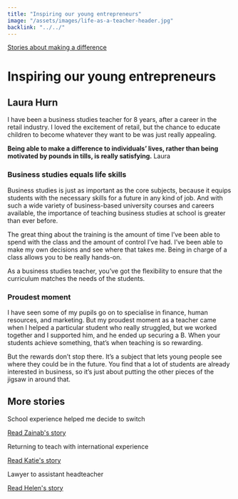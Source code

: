 ```yaml
---
title: "Inspiring our young entrepreneurs"
image: "/assets/images/life-as-a-teacher-header.jpg"
backlink: "../../"
---
```


<div class="content-wrapper">
    <div class="content__left">
        <div class="stories">
            <p>
                <a class="backlink backlink--top" href="/life-as-a-teacher/my-story-into-teaching/making-a-difference">Stories about making a difference</a>
            </p>
            <h1>Inspiring our young entrepreneurs</h1>
            <div class="story-header">
                <div class="story-header__thumb" style="background-image:url('/assets/images/stories/stories-laura.jpg')"></div>
                <div class="story-header__label">
                    <h2>Laura Hurn</h2>
                </div>
            </div>
            
   <p class="prominent">
               I have been a business studies teacher for 8 years, after a career in the retail industry. I loved the excitement of retail, but the chance to educate children to become whatever they want to be was just really appealing. 
            </p>
              <div>
                <div class="quote-block">
                    <span class="icon-quote"></span>
                    <strong class="quote-block__content">Being able to make a difference to individuals’ lives, rather than being motivated by pounds in tills, is really satisfying.<span class="icon-quote quote-close"></span></strong>
                    <span class="quote-block__cite">Laura</span>
                </div>
                
   <h3>Business studies equals life skills</h3>
<p>Business studies is just as important as the core subjects, because it equips students with the necessary skills for a future in any kind of job. And with such a wide variety of business-based university courses and careers available, the importance of teaching business studies at school is greater than ever before.</p>


                
  </div>
                 
                 
  <p>The great thing about the training is the amount of time I’ve been able to spend with the class and the amount of control I’ve had. I’ve been able to make my own decisions and see where that takes me. Being in charge of a class allows you to be really hands-on.</p>

<p>As a business studies teacher, you’ve got the flexibility to ensure that the curriculum matches the needs of the students.</p>
<h3>Proudest moment</h3>
<p>I have seen some of my pupils go on to specialise in finance, human resources, and marketing. But my proudest moment as a teacher came when I helped a particular student who really struggled, but we worked together and I supported him, and he ended up securing a B. When your students achieve something, that’s when teaching is so rewarding.</p>
<p>But the rewards don’t stop there. It’s a subject that lets young people see where they could be in the future. You find that a lot of students are already interested in business, so it’s just about putting the other pieces of the jigsaw in around that.</p>









   </div>
    </div>
</div>

<div class="more-stories">
    <h2 class="more-stories_header strapline">More stories</h2>
    <div class="more-stories__thumbs">
        <div class="more-stories__thumbs__thumb">
            <a href="/life-as-a-teacher/my-story-into-teaching/career-changers/school-experience-helped-me-decide-to-switch">
                <div class="more-stories__thumbs__thumb__img" style="background-image:url('/assets/images/stories/stories-zainab.jpg')"></div>
            </a>
            <div class="more-stories__thumbs__thumb__content">
                <p>School experience helped me decide to switch</p>
                <a class="git-link" href="/life-as-a-teacher/my-story-into-teaching/career-changers/school-experience-helped-me-decide-to-switch">Read Zainab's story  <i class="fas fa-chevron-right"></i></a>
            </div>
        </div>
        <div class="more-stories__thumbs__thumb">
            <a href="/life-as-a-teacher/my-story-into-teaching/international-career-changers/returning-to-teaching-with-international-experience">
                <div class="more-stories__thumbs__thumb__img" style="background-image:url('/assets/images/stories/stories-katie.png')"></div>
            </a>
            <div class="more-stories__thumbs__thumb__content">
                <p>Returning to teach with international experience</p>
                <a class="git-link" href="/life-as-a-teacher/my-story-into-teaching/international-career-changers/returning-to-teaching-with-international-experience">Read Katie's story  <i class="fas fa-chevron-right"></i></a>
            </div>
        </div>
        <div class="more-stories__thumbs__thumb">
            <a href="/life-as-a-teacher/my-story-into-teaching/career-progression/lawyer-to-assistant-teacher">
                <div class="more-stories__thumbs__thumb__img" style="background-image:url('/assets/images/stories/stories-helen.jpg')"></div>
            </a>
            <div class="more-stories__thumbs__thumb__content">
                <p>Lawyer to assistant headteacher</p>
                <a class="git-link" href="/life-as-a-teacher/my-story-into-teaching/career-progression/lawyer-to-assistant-teacher">Read Helen's story <i class="fas fa-chevron-right"></i></a>
            </div>
        </div>
    </div>
</div>




